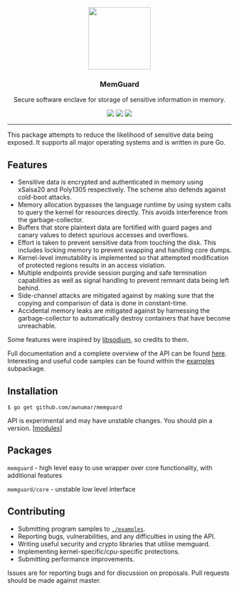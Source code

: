<p align="center">
  <img src="https://cdn.rawgit.com/awnumar/memguard/master/logo.svg" height="140" />
  <h3 align="center">MemGuard</h3>
  <p align="center">Secure software enclave for storage of sensitive information in memory.</p>
  <p align="center">
    <a href="https://cirrus-ci.com/github/awnumar/memguard"><img src="https://api.cirrus-ci.com/github/awnumar/memguard.svg"></a>
    <a href="https://www.codacy.com/app/awnumar/memguard?utm_source=github.com&amp;utm_medium=referral&amp;utm_content=awnumar/memguard&amp;utm_campaign=Badge_Grade"><img src="https://api.codacy.com/project/badge/Grade/eebb7ecd6e794890999cfcf26328e9cb"/></a>
    <a href="https://godoc.org/github.com/awnumar/memguard"><img src="https://godoc.org/github.com/awnumar/memguard?status.svg"></a>
  </p>
</p>

---

This package attempts to reduce the likelihood of sensitive data being exposed. It supports all major operating systems and is written in pure Go.

## Features

* Sensitive data is encrypted and authenticated in memory using xSalsa20 and Poly1305 respectively. The scheme also defends against cold-boot attacks.
* Memory allocation bypasses the language runtime by using system calls to query the kernel for resources directly. This avoids interference from the garbage-collector.
* Buffers that store plaintext data are fortified with guard pages and canary values to detect spurious accesses and overflows.
* Effort is taken to prevent sensitive data from touching the disk. This includes locking memory to prevent swapping and handling core dumps.
* Kernel-level immutability is implemented so that attempted modification of protected regions results in an access violation.
* Multiple endpoints provide session purging and safe termination capabilities as well as signal handling to prevent remnant data being left behind.
* Side-channel attacks are mitigated against by making sure that the copying and comparison of data is done in constant-time.
* Accidental memory leaks are mitigated against by harnessing the garbage-collector to automatically destroy containers that have become unreachable.

Some features were inspired by [libsodium](https://github.com/jedisct1/libsodium), so credits to them.

Full documentation and a complete overview of the API can be found [here](https://godoc.org/github.com/awnumar/memguard). Interesting and useful code samples can be found within the [examples](examples) subpackage.

## Installation

```
$ go get github.com/awnumar/memguard
```

API is experimental and may have unstable changes. You should pin a version. [[modules](https://github.com/golang/go/wiki/Modules)]

## Packages

`memguard` - high level easy to use wrapper over core functionality, with additional features

`memguard/core` - unstable low level interface

## Contributing

* Submitting program samples to [`./examples`](examples).
* Reporting bugs, vulnerabilities, and any difficulties in using the API.
* Writing useful security and crypto libraries that utilise memguard.
* Implementing kernel-specific/cpu-specific protections.
* Submitting performance improvements.

Issues are for reporting bugs and for discussion on proposals. Pull requests should be made against master.
